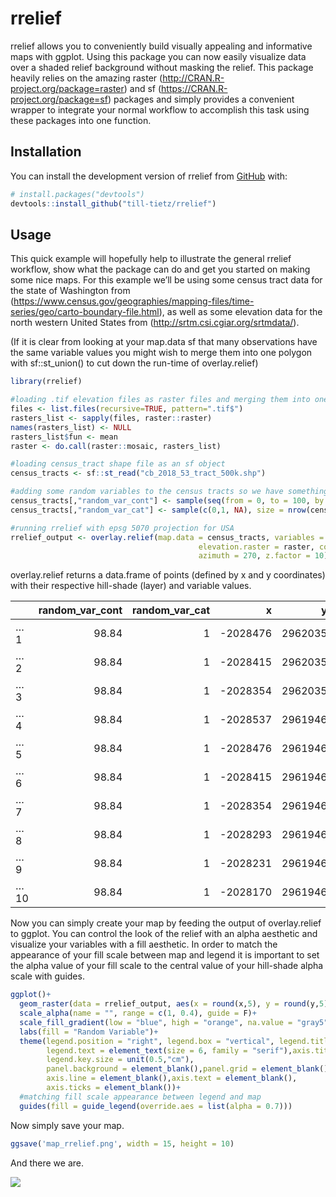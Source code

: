 
<!-- README.md is generated from README.Rmd. Please edit that file -->

# rrelief

<!-- badges: start -->

<!-- badges: end -->

rrelief allows you to conveniently build visually appealing and
informative maps with ggplot. Using this package you can now easily
visualize data over a shaded relief background without masking the
relief. This package heavily relies on the amazing raster
(<http://CRAN.R-project.org/package=raster>) and sf
(<https://CRAN.R-project.org/package=sf>) packages and simply provides a
convenient wrapper to integrate your normal workflow to accomplish this
task using these packages into one function.

## Installation

You can install the development version of rrelief from
[GitHub](https://github.com/) with:

``` r
# install.packages("devtools")
devtools::install_github("till-tietz/rrelief")
```

## Usage

This quick example will hopefully help to illustrate the general rrelief
workflow, show what the package can do and get you started on making
some nice maps. For this example we’ll be using some census tract data
for the state of Washington from
(<https://www.census.gov/geographies/mapping-files/time-series/geo/carto-boundary-file.html>),
as well as some elevation data for the north western United States from
(<http://srtm.csi.cgiar.org/srtmdata/>).

(If it is clear from looking at your map.data sf that many observations
have the same variable values you might wish to merge them into one
polygon with sf::st\_union() to cut down the run-time of overlay.relief)

``` r
library(rrelief)

#loading .tif elevation files as raster files and merging them into one raster 
files <- list.files(recursive=TRUE, pattern=".tif$")
rasters_list <- sapply(files, raster::raster)
names(rasters_list) <- NULL
rasters_list$fun <- mean
raster <- do.call(raster::mosaic, rasters_list)

#loading census_tract shape file as an sf object
census_tracts <- sf::st_read("cb_2018_53_tract_500k.shp")

#adding some random variables to the census tracts so we have something to map
census_tracts[,"random_var_cont"] <- sample(seq(from = 0, to = 100, by = 0.01), size = nrow(census_tracts), replace = TRUE)
census_tracts[,"random_var_cat"] <- sample(c(0,1, NA), size = nrow(census_tracts), replace = TRUE)

#running rrelief with epsg 5070 projection for USA 
rrelief_output <- overlay.relief(map.data = census_tracts, variables = c("random_var_cont", "random_var_cat"),
                                          elevation.raster = raster, coordinate.system = 5070, altitude = 45,
                                          azimuth = 270, z.factor = 10)
```

overlay.relief returns a data.frame of points (defined by x and y
coordinates) with their respective hill-shade (layer) and variable
values.

|     | random\_var\_cont | random\_var\_cat |         x |       y |     layer |
| :-- | ----------------: | ---------------: | --------: | ------: | --------: |
| …1  |             98.84 |                1 | \-2028476 | 2962035 | 0.7048025 |
| …2  |             98.84 |                1 | \-2028415 | 2962035 | 0.7142783 |
| …3  |             98.84 |                1 | \-2028354 | 2962035 | 0.6925296 |
| …4  |             98.84 |                1 | \-2028537 | 2961946 | 0.7062669 |
| …5  |             98.84 |                1 | \-2028476 | 2961946 | 0.6799695 |
| …6  |             98.84 |                1 | \-2028415 | 2961946 | 0.6981753 |
| …7  |             98.84 |                1 | \-2028354 | 2961946 | 0.7331790 |
| …8  |             98.84 |                1 | \-2028293 | 2961946 | 0.6970354 |
| …9  |             98.84 |                1 | \-2028231 | 2961946 | 0.5949051 |
| …10 |             98.84 |                1 | \-2028170 | 2961946 | 0.5666509 |

Now you can simply create your map by feeding the output of
overlay.relief to ggplot. You can control the look of the relief with an
alpha aesthetic and visualize your variables with a fill aesthetic. In
order to match the appearance of your fill scale between map and legend
it is important to set the alpha value of your fill scale to the central
value of your hill-shade alpha scale with guides.

``` r
ggplot()+
  geom_raster(data = rrelief_output, aes(x = round(x,5), y = round(y,5), alpha = layer, fill = random_var_cont),interpolate = TRUE)+
  scale_alpha(name = "", range = c(1, 0.4), guide = F)+
  scale_fill_gradient(low = "blue", high = "orange", na.value = "gray5")+
  labs(fill = "Random Variable")+
  theme(legend.position = "right", legend.box = "vertical", legend.title = element_text(size = 6, family = "serif"), 
        legend.text = element_text(size = 6, family = "serif"),axis.title = element_blank(),
        legend.key.size = unit(0.5,"cm"),
        panel.background = element_blank(),panel.grid = element_blank(),
        axis.line = element_blank(),axis.text = element_blank(),
        axis.ticks = element_blank())+
  #matching fill scale appearance between legend and map
  guides(fill = guide_legend(override.aes = list(alpha = 0.7)))
```

Now simply save your map.

``` r
ggsave('map_rrelief.png', width = 15, height = 10)
```

And there we are.

![](map.png)
